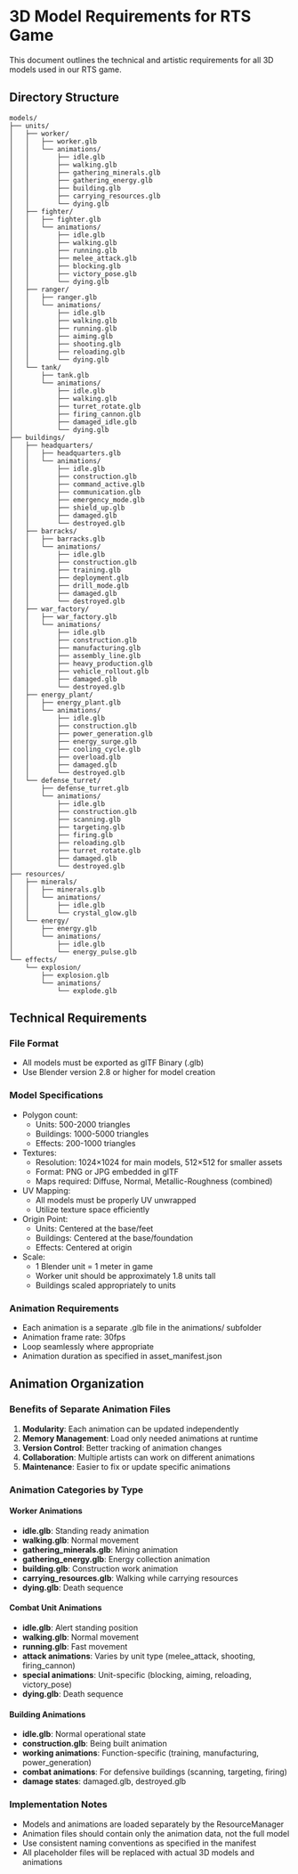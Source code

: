 # 3D Model Requirements for RTS Game

This document outlines the technical and artistic requirements for all 3D models used in our RTS game.

## Directory Structure
```
models/
├── units/
│   ├── worker/
│   │   ├── worker.glb
│   │   └── animations/
│   │       ├── idle.glb
│   │       ├── walking.glb
│   │       ├── gathering_minerals.glb
│   │       ├── gathering_energy.glb
│   │       ├── building.glb
│   │       ├── carrying_resources.glb
│   │       └── dying.glb
│   ├── fighter/
│   │   ├── fighter.glb
│   │   └── animations/
│   │       ├── idle.glb
│   │       ├── walking.glb
│   │       ├── running.glb
│   │       ├── melee_attack.glb
│   │       ├── blocking.glb
│   │       ├── victory_pose.glb
│   │       └── dying.glb
│   ├── ranger/
│   │   ├── ranger.glb
│   │   └── animations/
│   │       ├── idle.glb
│   │       ├── walking.glb
│   │       ├── running.glb
│   │       ├── aiming.glb
│   │       ├── shooting.glb
│   │       ├── reloading.glb
│   │       └── dying.glb
│   └── tank/
│       ├── tank.glb
│       └── animations/
│           ├── idle.glb
│           ├── walking.glb
│           ├── turret_rotate.glb
│           ├── firing_cannon.glb
│           ├── damaged_idle.glb
│           └── dying.glb
├── buildings/
│   ├── headquarters/
│   │   ├── headquarters.glb
│   │   └── animations/
│   │       ├── idle.glb
│   │       ├── construction.glb
│   │       ├── command_active.glb
│   │       ├── communication.glb
│   │       ├── emergency_mode.glb
│   │       ├── shield_up.glb
│   │       ├── damaged.glb
│   │       └── destroyed.glb
│   ├── barracks/
│   │   ├── barracks.glb
│   │   └── animations/
│   │       ├── idle.glb
│   │       ├── construction.glb
│   │       ├── training.glb
│   │       ├── deployment.glb
│   │       ├── drill_mode.glb
│   │       ├── damaged.glb
│   │       └── destroyed.glb
│   ├── war_factory/
│   │   ├── war_factory.glb
│   │   └── animations/
│   │       ├── idle.glb
│   │       ├── construction.glb
│   │       ├── manufacturing.glb
│   │       ├── assembly_line.glb
│   │       ├── heavy_production.glb
│   │       ├── vehicle_rollout.glb
│   │       ├── damaged.glb
│   │       └── destroyed.glb
│   ├── energy_plant/
│   │   ├── energy_plant.glb
│   │   └── animations/
│   │       ├── idle.glb
│   │       ├── construction.glb
│   │       ├── power_generation.glb
│   │       ├── energy_surge.glb
│   │       ├── cooling_cycle.glb
│   │       ├── overload.glb
│   │       ├── damaged.glb
│   │       └── destroyed.glb
│   └── defense_turret/
│       ├── defense_turret.glb
│       └── animations/
│           ├── idle.glb
│           ├── construction.glb
│           ├── scanning.glb
│           ├── targeting.glb
│           ├── firing.glb
│           ├── reloading.glb
│           ├── turret_rotate.glb
│           ├── damaged.glb
│           └── destroyed.glb
├── resources/
│   ├── minerals/
│   │   ├── minerals.glb
│   │   └── animations/
│   │       ├── idle.glb
│   │       └── crystal_glow.glb
│   └── energy/
│       ├── energy.glb
│       └── animations/
│           ├── idle.glb
│           └── energy_pulse.glb
└── effects/
    └── explosion/
        ├── explosion.glb
        └── animations/
            └── explode.glb
```

## Technical Requirements

### File Format
- All models must be exported as glTF Binary (.glb)
- Use Blender version 2.8 or higher for model creation

### Model Specifications
- Polygon count:
  - Units: 500-2000 triangles
  - Buildings: 1000-5000 triangles
  - Effects: 200-1000 triangles
- Textures:
  - Resolution: 1024×1024 for main models, 512×512 for smaller assets
  - Format: PNG or JPG embedded in glTF
  - Maps required: Diffuse, Normal, Metallic-Roughness (combined)
- UV Mapping:
  - All models must be properly UV unwrapped
  - Utilize texture space efficiently
- Origin Point:
  - Units: Centered at the base/feet
  - Buildings: Centered at the base/foundation
  - Effects: Centered at origin
- Scale:
  - 1 Blender unit = 1 meter in game
  - Worker unit should be approximately 1.8 units tall
  - Buildings scaled appropriately to units

### Animation Requirements
- Each animation is a separate .glb file in the animations/ subfolder
- Animation frame rate: 30fps
- Loop seamlessly where appropriate
- Animation duration as specified in asset_manifest.json

## Animation Organization

### Benefits of Separate Animation Files
1. **Modularity**: Each animation can be updated independently
2. **Memory Management**: Load only needed animations at runtime
3. **Version Control**: Better tracking of animation changes
4. **Collaboration**: Multiple artists can work on different animations
5. **Maintenance**: Easier to fix or update specific animations

### Animation Categories by Type

#### Worker Animations
- **idle.glb**: Standing ready animation
- **walking.glb**: Normal movement
- **gathering_minerals.glb**: Mining animation
- **gathering_energy.glb**: Energy collection animation
- **building.glb**: Construction work animation
- **carrying_resources.glb**: Walking while carrying resources
- **dying.glb**: Death sequence

#### Combat Unit Animations
- **idle.glb**: Alert standing position
- **walking.glb**: Normal movement
- **running.glb**: Fast movement
- **attack animations**: Varies by unit type (melee_attack, shooting, firing_cannon)
- **special animations**: Unit-specific (blocking, aiming, reloading, victory_pose)
- **dying.glb**: Death sequence

#### Building Animations
- **idle.glb**: Normal operational state
- **construction.glb**: Being built animation
- **working animations**: Function-specific (training, manufacturing, power_generation)
- **combat animations**: For defensive buildings (scanning, targeting, firing)
- **damage states**: damaged.glb, destroyed.glb

### Implementation Notes
- Models and animations are loaded separately by the ResourceManager
- Animation files should contain only the animation data, not the full model
- Use consistent naming conventions as specified in the manifest
- All placeholder files will be replaced with actual 3D models and animations
